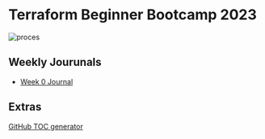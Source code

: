 # Terraform Beginner Bootcamp 2023

![proces](https://github.com/Robin-MR/terraform-beginner-bootcamp-2023/assets/35770296/6cd2ee99-c8cf-44b8-bece-69c17052812d)


## Weekly Jourunals
- [Week 0 Journal](/journal/week0.md)

## Extras
[GitHub TOC generator](https://ecotrust-canada.github.io/markdown-toc/)
